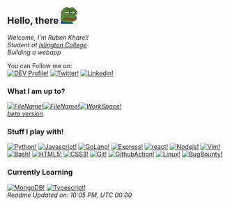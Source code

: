
## Hello, there ![hi](https://raw.githubusercontent.com/rubenkharel/rubenkharel.github.io/master/namaskaram-mini.gif)
*Welcome, I'm Ruben Kharel!* <br />
*Student at [Islington College](https://islington.edu.np)* <br />
*Building a webapp* <br />

You can Follow me on:<br />
[![DEV Profile!](https://raster.shields.io/badge/Dev.to--black?style=for-the-badge&logo=dev.to)](https://dev.to/rubenk) 
[![Twitter!](https://raster.shields.io/badge/Twitter--skyblue?style=for-the-badge&logo=twitter)](https://twitter.com/rub3nkhar3l) 
[![Linkedin!](https://raster.shields.io/badge/LinkedIn--blue?style=for-the-badge&logo=linkedin)](https://www.linkedin.com/in/rubenkharel/) 

### What I am up to?
*[![FileName!](https://raster.shields.io/badge/Currently_Editing--green?style=for-the-badge&color=green)](https://github.com/rubenkharel/readme-vscode-automation)[![FileName!](https://raster.shields.io/badge/-App2.js-yellow?style=for-the-badge&logoColor=green&color=white&logo=canonical)](https://github.com/rubenkharel/readme-vscode-automation)[![WorkSpace!](https://raster.shields.io/badge/VScode-react_hooks-blue?style=for-the-badge&logo=visual-studio-code)](https://github.com/rubenkharel/readme-vscode-automation)*
<br />
<em>[beta version](https://github.com/rubenkharel/readme-vscode-automation)</em>
<br />
### Stuff I play with!
[![Python!](https://raster.shields.io/badge/Python--blue?style=for-the-badge&logo=python)](https://github.com/rubenkharel) 
[![Javascript!](https://raster.shields.io/badge/javascript--yellow?style=for-the-badge&logo=javascript)](https://github.com/rubenkharel) 
[![GoLang!](https://raster.shields.io/badge/GoLang--9fc?style=for-the-badge&logoColor=9fc&logo=go)](https://github.com/rubenkharel)
[![Express!](https://raster.shields.io/badge/Express--red?style=for-the-badge&logoColor=red&logo=npm)](https://github.com/rubenkharel) 
[![react!](https://raster.shields.io/badge/react--9cf?style=for-the-badge&logo=react)](https://github.com/rubenkharel) 
[![Nodejs!](https://raster.shields.io/badge/Node.js--yelloorange?style=for-the-badge&logoColor=green&logo=node.js)](https://github.com/rubenkharel) 
[![Vim!](https://raster.shields.io/badge/Vim--brightgreen?style=for-the-badge&logoColor=Green&logo=vim)](https://github.com/rubenkharel) 
[![Bash!](https://raster.shields.io/badge/Bash--brightgreen?style=for-the-badge&logoColor=Green&logo=gnu-bash)](https://github.com/rubenkharel) 
[![HTML5!](https://raster.shields.io/badge/HTML5--critical?style=for-the-badge&logoColor=orange&logo=html5)](https://github.com/rubenkharel) 
[![CSS3!](https://raster.shields.io/badge/CSS3--green?style=for-the-badge&logo=css3)](https://github.com/rubenkharel) 
[![Git!](https://raster.shields.io/badge/Git--critical?style=for-the-badge&logoColor=orange&logo=git)](https://github.com/rubenkharel) 
[![GithubAction!](https://raster.shields.io/badge/Github_actions--9fc?style=for-the-badge&logoColor=deepskyblue&logo=github-actions)](https://github.com/rubenkharel) 
[![Linux!](https://raster.shields.io/badge/Linux--green?style=for-the-badge&logoColor=white&logo=linux)](https://github.com/rubenkharel) 
[![BugBounty!](https://raster.shields.io/badge/Bug_Bounty--green?style=for-the-badge&logo=hackerone)](https://github.com/rubenkharel) 
### Currently Learning <br />
[![MongoDB!](https://raster.shields.io/badge/mongo_db--lightgreen?style=for-the-badge&logoColor=lightgreen&logo=mongodb)](https://github.com/rubenkharel) 
[![Typescript!](https://raster.shields.io/badge/Typescript--blue?style=for-the-badge&logo=typescript)](https://github.com/rubenkharel) 
<br />
*Readme Updated on: 10:05 PM, UTC 00:00*

